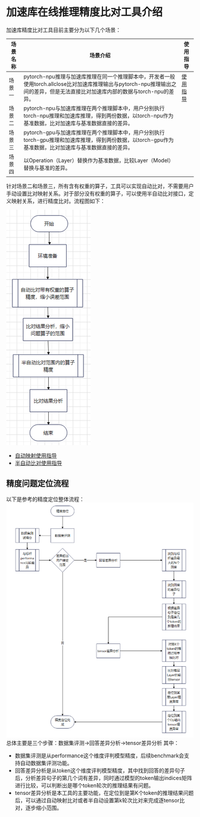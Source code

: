 

# 加速库在线推理精度比对工具介绍

加速库精度比对工具目前主要分为以下几个场景：

| 场景名称 | 场景介绍                                                     | 使用指导                                     |
| -------- | ------------------------------------------------------------ |------------------------------------------|
| 场景一   | pytorch-npu推理与加速库推理在同一个推理脚本中，开发者一般使用torch.allclose比对加速库推理输出与pytorch-npu推理输出之间的差异，但是无法直接比对加速库内部的数据与torch-npu的差异。 | [使用指导](../11_pta_acl_cmp/basic_usage.md) |
| 场景二   | pytorch-npu与加速库推理在两个推理脚本中，用户分别执行torch-npu推理和加速库推理，得到两份数据，以torch-npu作为基准数据，比对加速库与基准数据直接的差异。 |                                          |
| 场景三   | pytorch-gpu与加速库推理在两个推理脚本中，用户分别执行torch-gpu推理和加速库推理，得到两份数据，以torch-gpu作为基准数据，比对加速库与基准数据直接的差异。 |                                          |
| 场景四   | 以Operation（Layer）替换作为基准数据，比较Layer（Model）替换与基准的差异。 |                                          |

针对场景二和场景三，所有含有权重的算子，工具可以实现自动比对，不需要用户手动设置比对映射关系。对于部分没有权重的算子，可以使用半自动比对接口，定义映射关系，进行精度比对。流程图如下：

![场景2和场景3流程图](./场景2和场景3流程图.png)
- [自动映射使用指导](../12_pta_acl_cmp_weight_map/README.md)
- [半自动比对使用指导](../13_dump_and_compare/README.md)

## 精度问题定位流程
以下是参考的精度定位整体流程：
![精度定位流程图](./LocationProgress.png)
总体主要是三个步骤：数据集评测->回答差异分析->tensor差异分析
其中：
- 数据集评测是从performance这个维度评判模型精度，后续benchmark会支持自动数据集评测功能。
- 回答差异分析是从token这个维度评判模型精度，其中找到回答的差异句子后，分析差异句子的第几个词有差异，同时通过模型的token输出indices矩阵进行比较，可以判断出是哪个token轮次的推理结果有问题。
- tensor差异分析是本工具的主要功能，在定位到是第K个token的推理结果问题后，可以通过自动映射比对或者半自动设置第k轮次比对来完成逐tensor比对，逐步缩小范围。
